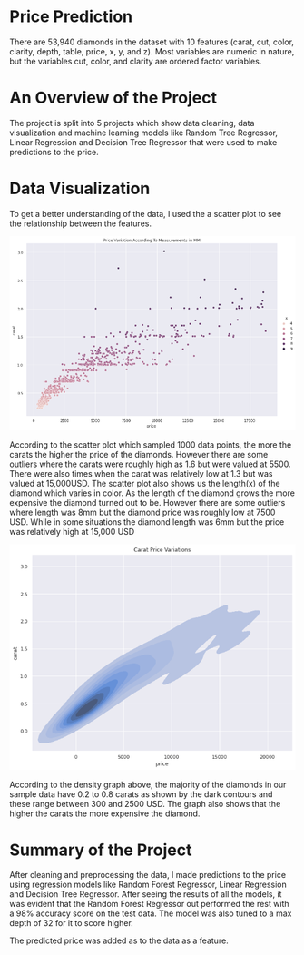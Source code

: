 # Price Prediction

There are 53,940 diamonds in the dataset with 10 features (carat, cut, color, clarity, depth, table, price, x, y, and z). Most variables are numeric in nature, but the variables cut, color, and clarity are ordered factor variables. 

# An Overview of the Project

The project is split into 5 projects which show data cleaning, data visualization and machine learning models like Random Tree Regressor, Linear Regression and Decision Tree Regressor that were used to make predictions to the price.  

# Data Visualization
To get a better understanding of the data, I used the a scatter plot to see the relationship between the features. 

![alt text](Unknown-9.png)

According to the scatter plot which sampled 1000 data points, the more the carats the higher the price of the diamonds. However there are some outliers where the carats were roughly high as 1.6 but were valued at 5500. There were also times when the carat was relatively low at 1.3 but was valued at 15,000USD.
The scatter plot also shows us the length(x) of the diamond which varies in color. As the length of the diamond grows the more expensive the diamond turned out to be. However there are some outliers where length was 8mm but the diamond price was roughly low at 7500 USD. While in some situations the diamond length was 6mm but the price was relatively high at 15,000 USD

![alt text](Unknown-8.png)

According to the density graph above, the majority of the diamonds in our sample data have 0.2 to 0.8 carats as shown by the dark contours and these range between 300 and 2500 USD. The graph also shows that the higher the carats the more expensive the diamond.

# Summary of the Project

After cleaning and preprocessing the data, I made predictions to the price using regression models like Random Forest Regressor, Linear Regression and Decision Tree Regressor. After seeing the results of all the models, it was evident that the Random Forest Regressor out performed the rest with a 98% accuracy score on the test data. The model was also tuned to a max depth of 32 for it to score higher. 

The predicted price was added as to the data as a feature. 
